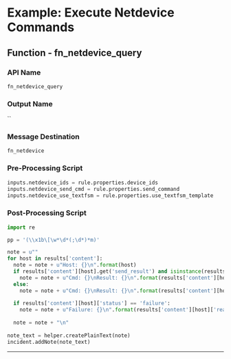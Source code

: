 <!--
    DO NOT MANUALLY EDIT THIS FILE
    THIS FILE IS AUTOMATICALLY GENERATED WITH resilient-circuits codegen
-->

# Example: Execute Netdevice Commands

## Function - fn_netdevice_query

### API Name
`fn_netdevice_query`

### Output Name
``

### Message Destination
`fn_netdevice`

### Pre-Processing Script
```python
inputs.netdevice_ids = rule.properties.device_ids
inputs.netdevice_send_cmd = rule.properties.send_command
inputs.netdevice_use_textfsm = rule.properties.use_textfsm_template
```

### Post-Processing Script
```python
import re

pp = '(\\x1b\[\w*\d*(;\d*)*m)'

note = u""
for host in results['content']:
  note = note + u"Host: {}\n".format(host)
  if results['content'][host].get('send_result') and isinstance(results['content'][host]['send_result'], list):
    note = note + u"Cmd: {}\nResult: {}\n".format(results['content'][host]['send_command'], results['content'][host]['send_result'])
  else:
    note = note + u"Cmd: {}\nResult: {}\n".format(results['content'][host]['send_command'], re.sub(pp, '', results['content'][host].get('send_result', '')))
  
  if results['content'][host]['status'] == 'failure':
    note = note + u"Failure: {}\n".format(results['content'][host]['reason'])
    
  note = note + "\n"
    
note_text = helper.createPlainText(note)
incident.addNote(note_text)
```

---

